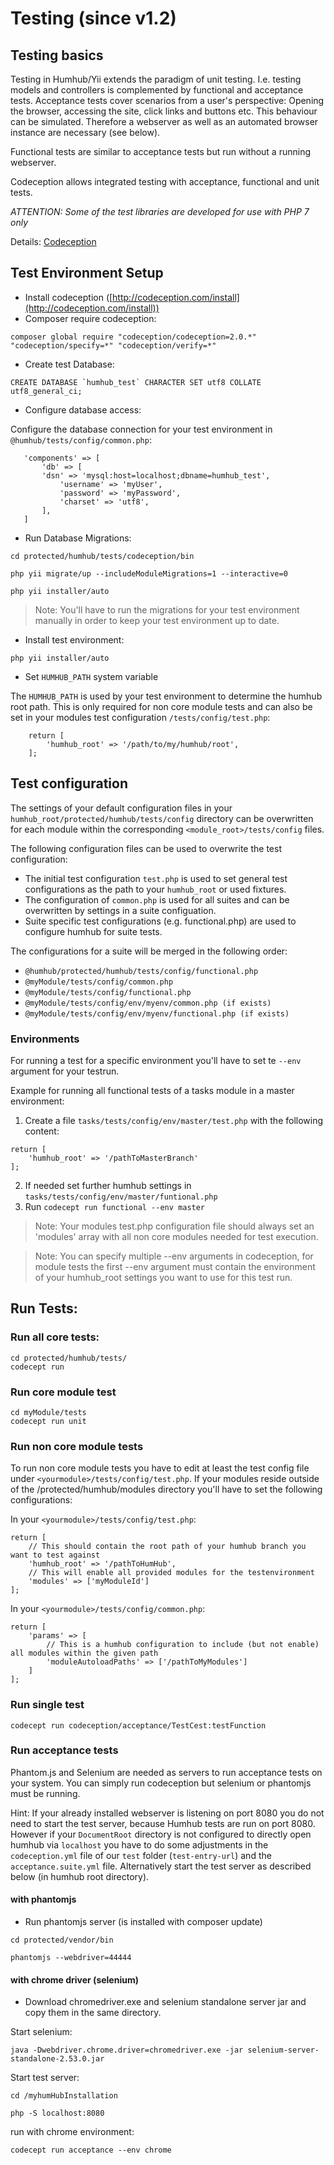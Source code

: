 Testing (since v1.2)
====================

## Testing basics
Testing in Humhub/Yii extends the paradigm of unit testing. I.e. testing models and controllers is complemented by functional and acceptance tests. Acceptance tests cover scenarios from a user's perspective: Opening the browser, accessing the site, click links and buttons etc. This behaviour can be simulated. Therefore a webserver as well as an automated browser instance are necessary (see below).

Functional tests are similar to acceptance tests but run without a running webserver. 

Codeception allows integrated testing with acceptance, functional and unit tests.

*ATTENTION: Some of the test libraries are developed for use with PHP 7 only*

Details: [Codeception](http://codeception.com/docs/01-Introduction)

## Test Environment Setup

-  Install codeception ([http://codeception.com/install](http://codeception.com/install))
-  Composer require codeception:

```
composer global require "codeception/codeception=2.0.*" "codeception/specify=*" "codeception/verify=*"
```

- Create test Database:

```
CREATE DATABASE `humhub_test` CHARACTER SET utf8 COLLATE utf8_general_ci;
```

- Configure database access:

Configure the database connection for your test environment in `@humhub/tests/config/common.php`:


 ```
    'components' => [
	    'db' => [
	    'dsn' => 'mysql:host=localhost;dbname=humhub_test',
		    'username' => 'myUser',
		    'password' => 'myPassword',
		    'charset' => 'utf8',
    	], 
    ]
```

- Run Database Migrations:
    
    
`cd protected/humhub/tests/codeception/bin`

`php yii migrate/up --includeModuleMigrations=1 --interactive=0`

`php yii installer/auto`

>Note: You'll have to run the migrations for your test environment manually in order to keep your test environment up to date.

- Install test environment:

`php yii installer/auto`

- Set `HUMHUB_PATH` system variable

The `HUMHUB_PATH` is used by your test environment to determine the humhub root path.
This is only required for non core module tests and can also be set in your modules test configuration `/tests/config/test.php`:

```
    return [
    	'humhub_root' => '/path/to/my/humhub/root',
    ];
```

## Test configuration

The settings of your default configuration files in your `humhub_root/protected/humhub/tests/config` directory can be overwritten for each module
within the corresponding `<module_root>/tests/config` files.

The following configuration files can be used to overwrite the test configuration:

 - The initial test configuration `test.php` is used to set general test configurations as the path to your `humhub_root` or used fixtures.
 - The configuration of `common.php` is used for all suites and can be overwritten by settings in a suite configuation.
 - Suite specific test configurations (e.g. functional.php) are used to configure humhub for suite tests.

The configurations for a suite will be merged in the following order:

 - `@humhub/protected/humhub/tests/config/functional.php`
 - `@myModule/tests/config/common.php`
 - `@myModule/tests/config/functional.php`
 - `@myModule/tests/config/env/myenv/common.php (if exists)`
 - `@myModule/tests/config/env/myenv/functional.php (if exists)`

### Environments

For running a test for a specific environment you'll have to set te `--env` argument for your testrun.

Example for running all functional tests of a tasks module in a master environment:

1. Create a file `tasks/tests/config/env/master/test.php` with the following content:

```
return [
    'humhub_root' => '/pathToMasterBranch'
];
```

2. If needed set further humhub settings in `tasks/tests/config/env/master/funtional.php`
3. Run `codecept run functional --env master`

>Note: Your modules test.php configuration file should always set an 'modules' array with all non core modules needed for test execution.

>Note: You can specify multiple --env arguments in codeception, for module tests the first --env argument must contain the environment of your
humhub_root settings you want to use for this test run. 

## Run Tests:

### Run all core tests:

```
cd protected/humhub/tests/
codecept run
```

### Run core module test

```
cd myModule/tests
codecept run unit
```

### Run non core module tests

To run non core module tests you have to edit at least the test config file under `<yourmodule>/tests/config/test.php`.
If your modules reside outside of the /protected/humhub/modules directory you'll have to set the following configurations:

In your `<yourmodule>/tests/config/test.php`:

```
return [
    // This should contain the root path of your humhub branch you want to test against
    'humhub_root' => '/pathToHumHub',
    // This will enable all provided modules for the testenvironment
    'modules' => ['myModuleId']
];
```

In your `<yourmodule>/tests/config/common.php`:

```
return [
    'params' => [
        // This is a humhub configuration to include (but not enable) all modules within the given path
        'moduleAutoloadPaths' => ['/pathToMyModules']
    ]
];
```

### Run single test

`codecept run codeception/acceptance/TestCest:testFunction`

### Run acceptance tests
Phantom.js and Selenium are needed as servers to run acceptance tests on your system. You can simply run codeception but selenium or phantomjs must be running.

Hint: If your already installed webserver is listening on port 8080 you do not need to start the test server, because Humhub tests are run on port 8080. However if your `DocumentRoot` directory is not configured to directly open humhub via `localhost` you have to do some adjustments in the `codeception.yml`  file of our `test` folder (`test-entry-url`) and the `acceptance.suite.yml` file. Alternatively start the test server as described below (in humhub root directory).

#### with phantomjs

- Run phantomjs server (is installed with composer update)

`cd protected/vendor/bin`

`phantomjs --webdriver=44444`

#### with chrome driver (selenium)

- Download chromedriver.exe and selenium standalone server jar and copy them in the same directory.

Start selenium:

```
java -Dwebdriver.chrome.driver=chromedriver.exe -jar selenium-server-standalone-2.53.0.jar
```

Start test server:

`cd /myhumHubInstallation`

`php -S localhost:8080`

run with chrome environment:

`codecept run acceptance --env chrome`
